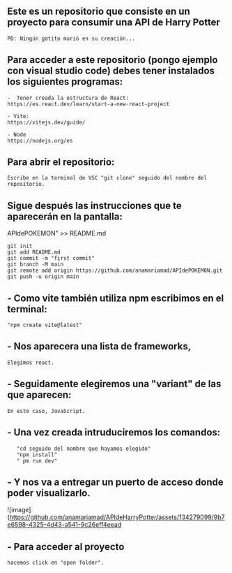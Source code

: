 ## Este es un repositorio que consiste en un proyecto para consumir una API de Harry Potter 
```
PD: Ningún gatito murió en su creación...
```


## Para acceder a este repositorio (pongo ejemplo con visual studio code) debes tener instalados los siguientes programas: 
```
-  Tener creada la estructura de React:
https://es.react.dev/learn/start-a-new-react-project

- Vite:
https://vitejs.dev/guide/

- Node
https://nodejs.org/es
```


## Para abrir el repositorio:
```
Escribe en la terminal de VSC "git clone" seguido del nombre del repositorio.
```

## Sigue después las instrucciones que te aparecerán en la pantalla:

APIdePOKEMON" >> README.md

```
git init
git add README.md
git commit -m "first commit"
git branch -M main
git remote add origin https://github.com/anamariamad/APIdePOKEMON.git
git push -u origin main
```


## - Como vite también utiliza npm escribimos en el terminal: 
```
"npm create vite@latest"
```

## - Nos aparecera una lista de frameworks,
```
Elegimos react.
```

## - Seguidamente elegiremos una "variant" de las que aparecen: 

```
En este caso, JavaScript.
```

##  - Una vez creada intruduciremos los comandos:

```
   "cd seguido del nombre que hayamos elegido"
   "npm install"
   " pm run dev"
```

## - Y nos va a entregar un puerto de acceso donde poder visualizarlo.
![image](https://github.com/anamariamad/APIdeHarryPotter/assets/134279099/9b7e6598-4325-4d43-a541-9c26eff4eead




## - Para acceder al proyecto 
```
hacemos click en "open folder".
```

